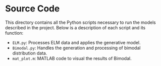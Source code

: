 # Source Code

This directory contains all the Python scripts necessary to run the models described in the project. Below is a description of each script and its function:

- `ELM.py`: Processes ELM data and applies the generative model.
- `Bimodal.py`: Handles the generation and processing of bimodal distribution data.
- `mat_plot.m`: MATLAB code to visual the results of Bimodal.

